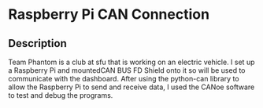 # Raspberry Pi CAN Connection

## Description

Team Phantom is a club at sfu that is working on an electric vehicle. I set up a Raspberry Pi and mountedCAN BUS FD Shield onto it so will be used to communicate with the dashboard. After using the python-can library to allow the Raspberry Pi to send and receive data, I used the CANoe software to test and debug the programs.
